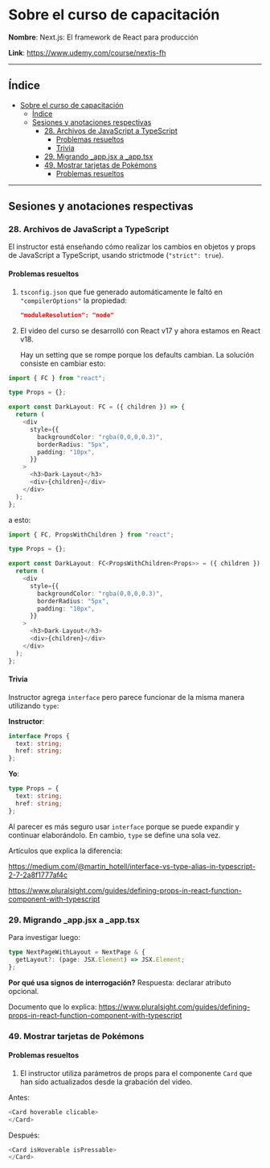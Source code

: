 # Sobre el curso de capacitación

**Nombre**: Next.js: El framework de React para producción

**Link**: <https://www.udemy.com/course/nextjs-fh>

***

## Índice

- [Sobre el curso de capacitación](#sobre-el-curso-de-capacitación)
  - [Índice](#índice)
  - [Sesiones y anotaciones respectivas](#sesiones-y-anotaciones-respectivas)
    - [28. Archivos de JavaScript a TypeScript](#28-archivos-de-javascript-a-typescript)
      - [Problemas resueltos](#problemas-resueltos)
      - [Trivia](#trivia)
    - [29. Migrando _app.jsx a _app.tsx](#29-migrando-_appjsx-a-_apptsx)
    - [49. Mostrar tarjetas de Pokémons](#49-mostrar-tarjetas-de-pokémons)
      - [Problemas resueltos](#problemas-resueltos-1)

***

## Sesiones y anotaciones respectivas

### 28. Archivos de JavaScript a TypeScript

El instructor está enseñando cómo realizar los cambios en objetos y props de JavaScript a TypeScript, usando strictmode (`"strict": true`).

#### Problemas resueltos

1. `tsconfig.json` que fue generado automáticamente le faltó en `"compilerOptions"` la propiedad:

    ````json
    "moduleResolution": "node"
    ````

2. El video del curso se desarrolló con React v17 y ahora estamos en React v18.

    Hay un setting que se rompe porque los defaults cambian.
    La solución consiste en cambiar esto:

````ts
import { FC } from "react";

type Props = {};

export const DarkLayout: FC = ({ children }) => {
  return (
    <div
      style={{
        backgroundColor: "rgba(0,0,0,0.3)",
        borderRadius: "5px",
        padding: "10px",
      }}
    >
      <h3>Dark-Layout</h3>
      <div>{children}</div>
    </div>
  );
};

````

a esto:

````ts
import { FC, PropsWithChildren } from "react";

type Props = {};

export const DarkLayout: FC<PropsWithChildren<Props>> = ({ children }) => {
  return (
    <div
      style={{
        backgroundColor: "rgba(0,0,0,0.3)",
        borderRadius: "5px",
        padding: "10px",
      }}
    >
      <h3>Dark-Layout</h3>
      <div>{children}</div>
    </div>
  );
};

````

#### Trivia

Instructor agrega `interface` pero parece funcionar de la misma manera utilizando `type`:

**Instructor**:

````ts
interface Props {
  text: string;
  href: string;
};
````

**Yo**:

````ts
type Props = {
  text: string;
  href: string;
};
````

Al parecer es más seguro usar `interface` porque se puede expandir y continuar elaborándolo. En cambio, `type` se define una sola vez.

Artículos que explica la diferencia: 

<https://medium.com/@martin_hotell/interface-vs-type-alias-in-typescript-2-7-2a8f1777af4c>

<https://www.pluralsight.com/guides/defining-props-in-react-function-component-with-typescript>

### 29. Migrando _app.jsx a _app.tsx

Para investigar luego:

````ts
type NextPageWithLayout = NextPage & {
  getLayout?: (page: JSX.Element) => JSX.Element;
};
````

**Por qué usa signos de interrogación?**
Respuesta: declarar atributo opcional.

Documento que lo explica: <https://www.pluralsight.com/guides/defining-props-in-react-function-component-with-typescript>

### 49. Mostrar tarjetas de Pokémons

#### Problemas resueltos

1. El instructor utiliza parámetros de props para el componente `Card` que han sido actualizados desde la grabación del video.

Antes:

````ts
<Card hoverable clicable>
</Card>
````

Después:

````ts
<Card isHoverable isPressable>
</Card>
````
